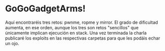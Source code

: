 # GoGoGadgetArms!
Aquí encontraréis tres retos: pwnme, ropme y mirror. El grado de dificultad aumenta, en ese orden, aunque los tres son retos "sencillos" que únicamente implican ejecución en stack.
Una vez terminada la charla publicaré los exploits en las respectivas carpetas para que les podáis echar un ojo.

